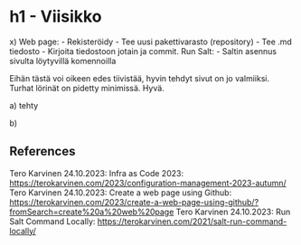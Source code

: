 # h1 - Viisikko

x) Web page:
      - Rekisteröidy
      - Tee uusi pakettivarasto (repository)
      - Tee .md tiedosto
      - Kirjoita tiedostoon jotain ja commit.
  Run Salt:
      - Saltin asennus sivulta löytyvillä komennoilla

  Eihän tästä voi oikeen edes tiivistää, hyvin tehdyt sivut on jo valmiiksi. Turhat lörinät on pidetty minimissä. Hyvä.

a) tehty

b) 

## References
Tero Karvinen 24.10.2023: Infra as Code 2023: https://terokarvinen.com/2023/configuration-management-2023-autumn/
Tero Karvinen 24.10.2023: Create a web page using Github: https://terokarvinen.com/2023/create-a-web-page-using-github/?fromSearch=create%20a%20web%20page
Tero Karvinen 24.10.2023: Run Salt Command Locally: https://terokarvinen.com/2021/salt-run-command-locally/
